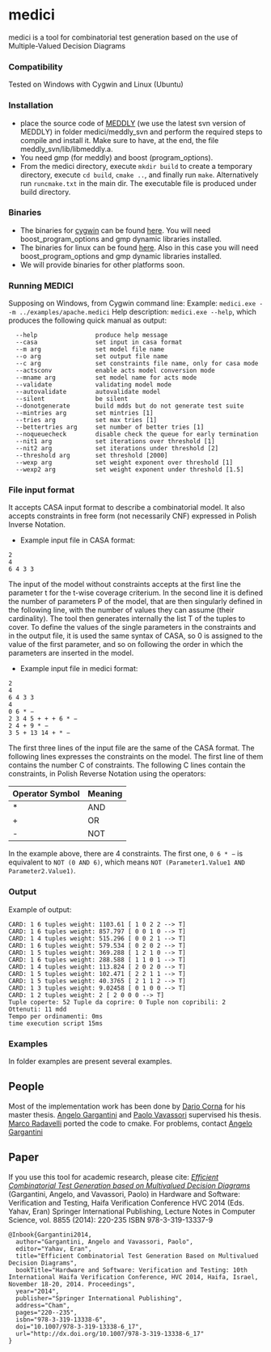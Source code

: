 # medici
medici is a tool for combinatorial test generation based on the use of Multiple-Valued Decision Diagrams

### Compatibility
Tested on Windows with Cygwin and Linux (Ubuntu)

### Installation
* place the source code of [MEDDLY](http://meddly.sourceforge.net/obtain.html) (we use the latest svn version of MEDDLY) in folder medici/meddly_svn and perform the required steps to compile and install it. Make sure to have, at the end, the file meddly_svn/lib/libmeddly.a.
* You need gmp (for meddly) and boost (program_options).
* From the medici directory, execute `mkdir build` to create a temporary directory, execute `cd build`, `cmake ..`, and finally run `make`. Alternatively run `runcmake.txt` in the main dir. The executable file is produced under build directory.

### Binaries
* The binaries for [cygwin](https://www.cygwin.com/) can be found [here](https://github.com/garganti/medici/tree/master/binaries/cygwin). You will need boost_program_options and gmp dynamic libraries installed.
* The binaries for linux can be found [here](https://github.com/garganti/medici/tree/master/binaries/linux). Also in this case you will need boost_program_options and gmp dynamic libraries installed.
* We will provide binaries for other platforms soon.

### Running MEDICI
Supposing on Windows, from Cygwin command line:
Example: `medici.exe --m ../examples/apache.medici`
Help description: `medici.exe --help`, which produces the following quick manual as output:
```Allowed options:
  --help                produce help message
  --casa                set input in casa format
  --m arg               set model file name
  --o arg               set output file name
  --c arg               set constraints file name, only for casa mode
  --actsconv            enable acts model conversion mode
  --mname arg           set model name for acts mode
  --validate            validating model mode
  --autovalidate        autovalidate model
  --silent              be silent
  --donotgenerate       build mdds but do not generate test suite
  --mintries arg        set mintries [1]
  --tries arg           set max tries [1]
  --bettertries arg     set number of better tries [1]
  --noqueuecheck        disable check the queue for early termination
  --nit1 arg            set iterations over threshold [1]
  --nit2 arg            set iterations under threshold [2]
  --threshold arg       set threshold [2000]
  --wexp arg            set weight exponent over threshold [1]
  --wexp2 arg           set weight exponent under threshold [1.5]
```

### File input format
It accepts CASA input format to describe a combinatorial model. It also accepts constraints in free form (not necessarily CNF) expressed in Polish Inverse Notation.

* Example input file in CASA format:
```
2
4
6 4 3 3
```
The input of the model without constraints accepts at the first line the parameter t for the t-wise coverage criterium. In the second line it is defined the number of parameters P of the model, that are then singularly defined in the following line, with the number of values they can assume (their cardinality).
The tool then generates internally the list T of the tuples to cover.
To define the values of the single parameters in the constraints and in the output file, it is used the same syntax of CASA, so 0 is assigned to the value of the first parameter, and so on following the order in which the parameters are inserted in the model.

* Example input file in medici format:
```
2
4
6 4 3 3
4
0 6 * −
2 3 4 5 + + + 6 * −
2 4 + 9 * −
3 5 + 13 14 + * −
```
The first three lines of the input file are the same of the CASA format. The following lines expresses the constraints on the model. The first line of them contains the number C of constraints. The following C lines contain the constraints, in Polish Reverse Notation using the operators: 

Operator Symbol | Meaning
--------------- | -------
\* | AND
\+ | OR
\- | NOT

In the example above, there are 4 constraints. The first one, `0 6 * −` is equivalent to `NOT (0 AND 6)`, which means `NOT (Parameter1.Value1 AND Parameter2.Value1)`.

### Output
Example of output:
```
CARD: 1 6 tuples weight: 1103.61 [ 1 0 2 2 --> T]
CARD: 1 6 tuples weight: 857.797 [ 0 0 1 0 --> T]
CARD: 1 4 tuples weight: 515.296 [ 0 0 2 1 --> T]
CARD: 1 6 tuples weight: 579.534 [ 0 2 0 2 --> T]
CARD: 1 5 tuples weight: 369.288 [ 1 2 1 0 --> T]
CARD: 1 6 tuples weight: 288.588 [ 1 1 0 1 --> T]
CARD: 1 4 tuples weight: 113.824 [ 2 0 2 0 --> T]
CARD: 1 5 tuples weight: 102.471 [ 2 2 1 1 --> T]
CARD: 1 5 tuples weight: 40.3765 [ 2 1 1 2 --> T]
CARD: 1 3 tuples weight: 9.02458 [ 0 1 0 0 --> T]
CARD: 1 2 tuples weight: 2 [ 2 0 0 0 --> T]
Tuple coperte: 52 Tuple da coprire: 0 Tuple non copribili: 2
Ottenuti: 11 mdd
Tempo per ordinamenti: 0ms
time execution script 15ms
```

### Examples
In folder examples are present several examples.

## People
Most of the implementation work has been done by [Dario Corna](https://www.linkedin.com/in/dario-corna-908b3778/) for his master thesis.  [Angelo Gargantini](http://cs.unibg.it/gargantini/) and [Paolo Vavassori](http://cs.unibg.it/vavassori/) supervised his thesis. [Marco Radavelli](http://cs.unibg.it/radavelli/) ported the code to cmake. For problems, contact [Angelo Gargantini](mailto://angelo.gargantini@unibg.it)  

## Paper
If you use this tool for academic research, please cite:
[*Efficient Combinatorial Test Generation based on Multivalued Decision Diagrams*](http://cs.unibg.it/gargantini/research/abstracts/hvc14.html)
(Gargantini, Angelo, and Vavassori, Paolo) in Hardware and Software: Verification and Testing, Haifa Verification Conference HVC 2014 (Eds. Yahav, Eran) Springer International Publishing, Lecture Notes in Computer Science, vol. 8855 (2014): 220-235 ISBN 978-3-319-13337-9
```
@Inbook{Gargantini2014,
  author="Gargantini, Angelo and Vavassori, Paolo",
  editor="Yahav, Eran",
  title="Efficient Combinatorial Test Generation Based on Multivalued Decision Diagrams",
  bookTitle="Hardware and Software: Verification and Testing: 10th International Haifa Verification Conference, HVC 2014, Haifa, Israel, November 18-20, 2014. Proceedings",
  year="2014",
  publisher="Springer International Publishing",
  address="Cham",
  pages="220--235",
  isbn="978-3-319-13338-6",
  doi="10.1007/978-3-319-13338-6_17",
  url="http://dx.doi.org/10.1007/978-3-319-13338-6_17"
}
```
